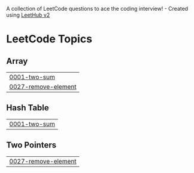 A collection of LeetCode questions to ace the coding interview! - Created using [LeetHub v2](https://github.com/arunbhardwaj/LeetHub-2.0)
<!---LeetCode Topics Start-->
# LeetCode Topics
## Array
|  |
| ------- |
| [0001-two-sum](https://github.com/abuzareal/Leetcode/tree/master/0001-two-sum) |
| [0027-remove-element](https://github.com/abuzareal/Leetcode/tree/master/0027-remove-element) |
## Hash Table
|  |
| ------- |
| [0001-two-sum](https://github.com/abuzareal/Leetcode/tree/master/0001-two-sum) |
## Two Pointers
|  |
| ------- |
| [0027-remove-element](https://github.com/abuzareal/Leetcode/tree/master/0027-remove-element) |
<!---LeetCode Topics End-->